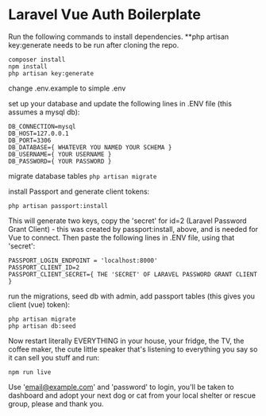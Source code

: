 # Laravel Vue Auth Boilerplate 

Run the following commands to install dependencies. **php artisan key:generate needs to be run after cloning the repo.

```
composer install
npm install
php artisan key:generate

``` 

change .env.example to simple .env


set up your database and update the following lines in .ENV file (this assumes a mysql db):
```
DB_CONNECTION=mysql
DB_HOST=127.0.0.1
DB_PORT=3306
DB_DATABASE={ WHATEVER YOU NAMED YOUR SCHEMA }
DB_USERNAME={ YOUR USERNAME }
DB_PASSWORD={ YOUR PASSWORD }
```
migrate database tables
`php artisan migrate`

install Passport and generate client tokens:
```
php artisan passport:install
```

This will generate two keys, copy the 'secret' for id=2 (Laravel Password Grant Client) - this was created by passport:install, above, and is needed for Vue to connect.  Then paste the following lines in .ENV file, using that 'secret':

```
PASSPORT_LOGIN_ENDPOINT = 'localhost:8000'
PASSPORT_CLIENT_ID=2
PASSPORT_CLIENT_SECRET={ THE 'SECRET' OF LARAVEL PASSWORD GRANT CLIENT }
```

run the migrations, seed db with admin, add passport tables (this gives you client (vue) token): 
```
php artisan migrate
php artisan db:seed
```

Now restart literally EVERYTHING in your house, your fridge, the TV, the coffee maker, the cute little speaker that's listening to everything you say so it can sell you stuff and run:

```
npm run live
``` 

Use 'email@example.com' and 'password' to login, you'll be taken to dashboard and adopt your next dog or cat from your local shelter or rescue group, please and thank you.
